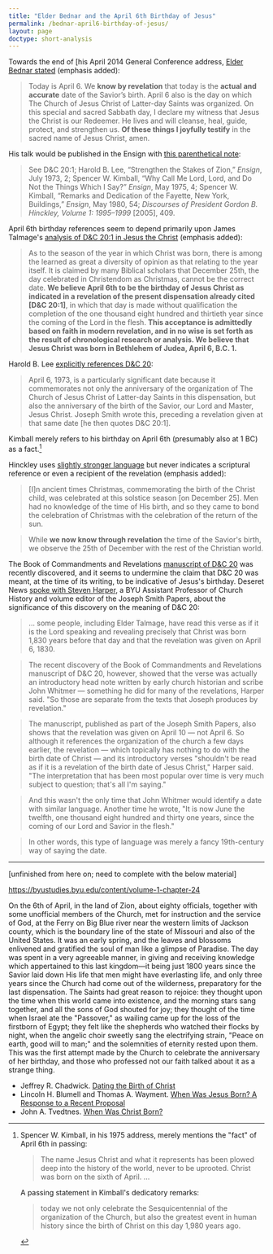 ```yaml
---
title: "Elder Bednar and the April 6th Birthday of Jesus"
permalink: /bednar-april6-birthday-of-jesus/
layout: page
doctype: short-analysis
---
```


Towards the end of [his April 2014 General Conference address, [Elder Bednar stated](https://www.churchofjesuschrist.org/study/general-conference/2014/04/bear-up-their-burdens-with-ease?lang=eng) (emphasis added):

> Today is April 6. We **know by revelation** that today is the **actual and accurate** date of the Savior’s birth. April 6 also is the day on which The Church of Jesus Christ of Latter-day Saints was organized.  On this special and sacred Sabbath day, I declare my witness that Jesus the Christ is our Redeemer. He lives and will cleanse, heal, guide, protect, and strengthen us. **Of these things I joyfully testify** in the sacred name of Jesus Christ, amen.

His talk would be published in the Ensign with [this parenthetical note](https://www.churchofjesuschrist.org/study/general-conference/2014/04/bear-up-their-burdens-with-ease?lang=eng):

> See D&C 20:1; Harold B. Lee, “Strengthen the Stakes of Zion,” *Ensign*, July 1973, 2; Spencer W. Kimball, “Why Call Me Lord, Lord, and Do Not the Things Which I Say?” *Ensign*, May 1975, 4; Spencer W. Kimball, “Remarks and Dedication of the Fayette, New York, Buildings,” *Ensign*, May 1980, 54; *Discourses of President Gordon B. Hinckley, Volume 1: 1995–1999* [2005], 409.

April 6th birthday references seem to depend primarily upon James Talmage's [analysis of D&C 20:1 in Jesus the Christ](https://archive.org/details/jesusthechrist1915/page/104) (emphasis added):

> As to the season of the year in which Christ was born, there is among the learned as great a diversity of opinion as that relating to the year itself. It is claimed by many Biblical scholars that December 25th, the day celebrated in Christendom as Christmas, cannot be the correct date. **We believe April 6th to be the birthday of Jesus Christ as indicated in a revelation of the present dispensation already cited [D&C 20:1]**, in which that day is made without qualification the completion of the one thousand eight hundred and thirtieth year since the coming of the Lord in the flesh. **This acceptance is admittedly based on faith in modern revelation, and in no wise is set forth as the result of chronological research or analysis. We believe that Jesus Christ was born in Bethlehem of Judea, April 6, B.C. 1.**

Harold B. Lee [explicitly references D&C 20](https://www.churchofjesuschrist.org/ensign/1973/07/strengthen-the-stakes-of-zion?lang=eng&_r=1):

> April 6, 1973, is a particularly significant date because it commemorates not only the anniversary of the organization of The Church of Jesus Christ of Latter-day Saints in this dispensation, but also the anniversary of the birth of the Savior, our Lord and Master, Jesus Christ. Joseph Smith wrote this, preceding a revelation given at that same date [he then quotes D&C 20:1].

Kimball merely refers to his birthday on April 6th (presumably also at 1 BC) as a fact.[^kimball]

Hinckley uses [slightly stronger language](https://scottwoodward.org/jesus_christ_dateofbirth.html) but never indicates a scriptural reference or even a recipient of the revelation (emphasis added): 

> [I]n ancient times Christmas, commemorating the birth of the Christ child, was celebrated at this solstice season [on December 25]. Men had no knowledge of the time of His birth, and so they came to bond the celebration of Christmas with the celebration of the return of the sun.

> While **we now know through revelation** the time of the Savior's birth, we observe the 25th of December with the rest of the Christian world.

The Book of Commandments and Revelations [manuscript of D&C 20](http://www.josephsmithpapers.org/paper-summary/revelation-book-1/36) was recently discovered, and it seems to undermine the claim that D&C 20 was meant, at the time of its writing, to be indicative of Jesus's birthday.  Deseret News [spoke with Steven Harper](https://www.deseretnews.com/article/700094707/What-was-the-real-date-of-Jesus-birth.html?pg=all), a BYU Assistant Professor of Church History and volume editor of the Joseph Smith Papers, about the significance of this discovery on the meaning of D&C 20:

> ... some people, including Elder Talmage, have read this verse as if it is the Lord speaking and revealing precisely that Christ was born 1,830 years before that day and that the revelation was given on April 6, 1830.

> The recent discovery of the Book of Commandments and Revelations manuscript of D&C 20, however, showed that the verse was actually an introductory head note written by early church historian and scribe John Whitmer — something he did for many of the revelations, Harper said. "So those are separate from the texts that Joseph produces by revelation."

> The manuscript, published as part of the Joseph Smith Papers, also shows that the revelation was given on April 10 — not April 6. So although it references the organization of the church a few days earlier, the revelation — which topically has nothing to do with the birth date of Christ — and its introductory verses "shouldn't be read as if it is a revelation of the birth date of Jesus Christ," Harper said. "The interpretation that has been most popular over time is very much subject to question; that's all I'm saying."

> And this wasn't the only time that John Whitmer would identify a date with similar language. Another time he wrote, "It is now June the twelfth, one thousand eight hundred and thirty one years, since the coming of our Lord and Savior in the flesh."

> In other words, this type of language was merely a fancy 19th-century way of saying the date.

---

[unfinished from here on; need to complete with the below material]

https://byustudies.byu.edu/content/volume-1-chapter-24

On the 6th of April, in the land of Zion, about eighty officials, together with some unofficial members of the Church, met for instruction and the service of God, at the Ferry on Big Blue river near the western limits of Jackson county, which is the boundary line of the state of Missouri and also of the United States. It was an early spring, and the leaves and blossoms enlivened and gratified the soul of man like a glimpse of Paradise. The day was spent in a very agreeable manner, in giving and receiving knowledge which appertained to this last kingdom—it being just 1800 years since the Savior laid down His life that men might have everlasting life, and only three years since the Church had come out of the wilderness, preparatory for the last dispensation. The Saints had great reason to rejoice: they thought upon the time when this world came into existence, and the morning stars sang together, and all the sons of God shouted for joy; they thought of the time when Israel ate the "Passover," as wailing came up for the loss of the firstborn of Egypt; they felt like the shepherds who watched their flocks by night, when the angelic choir sweetly sang the electrifying strain, "Peace on earth, good will to man;" and the solemnities of eternity rested upon them. This was the first attempt made by the Church to celebrate the anniversary of her birthday, and those who professed not our faith talked about it as a strange thing.

* Jeffrey R. Chadwick. [Dating the Birth of Christ](https://byustudies.byu.edu/content/dating-birth-christ)
* Lincoln H. Blumell and Thomas A. Wayment. [When Was Jesus Born? A Response to a Recent Proposal](https://byustudies.byu.edu/content/when-was-jesus-born-response-recent-proposal)
* John A. Tvedtnes. [When Was Christ Born?](https://www.mormoninterpreter.com/when-was-christ-born/)

[^kimball]: Spencer W. Kimball, in his 1975 address, merely mentions the "fact" of April 6th in passing:

    > The name Jesus Christ and what it represents has been plowed deep into the history of the world, never to be uprooted. Christ was born on the sixth of April. ...

    A passing statement in Kimball's dedicatory remarks:

    > today we not only celebrate the Sesquicentennial of the organization of the Church, but also the greatest event in human history since the birth of Christ on this day 1,980 years ago.

[^effect_on_believers]: Believing members who were aware of this data [commented](https://exploringmormonism.com/elder-david-a-bednar-and-the-wrong-birthday/):

    > I admit I was very surprised when Bednar say we know ‘by revelation”. I had thought he was one of the sharpest apostles, given his academic background, so it’s interesting to say the least. I don’t consider every word at general conference (as it becomes written in the ensign) as binding doctrine either. I think this is a major problem with LDS understanding of the role of the leaders in this capacity. Anyway, I am still hopeful it will be excluded in the Ensign Copy and a clarification made.

[^talmage_uncertainty]: Some have interpreted a later statement of Talmage [as representing his uncertainty](https://lehislibrary.wordpress.com/2011/09/09/james-e-talmage-and-april-6th-new-data/) in the April 6th 1 B.C. conclusion.
